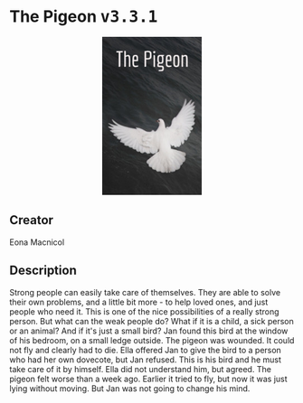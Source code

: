 
# The Pigeon <kbd>v3.3.1</kbd>

<center>
  <img src="./cover-1024.jpg"/>
</center>

## Creator
Eona Macnicol

## Description
Strong people can easily take care of themselves. They are able to solve their own problems, and a little bit more - to help loved ones, and just people who need it. This is one of the nice possibilities of a really strong person. But what can the weak people do? What if it is a child, a sick person or an animal? And if it's just a small bird? Jan found this bird at the window of his bedroom, on a small ledge outside. The pigeon was wounded. It could not fly and clearly had to die. Ella offered Jan to give the bird to a person who had her own dovecote, but Jan refused. This is his bird and he must take care of it by himself. Ella did not understand him, but agreed. The pigeon felt worse than a week ago. Earlier it tried to fly, but now it was just lying without   moving. But Jan was not going to change his mind.
